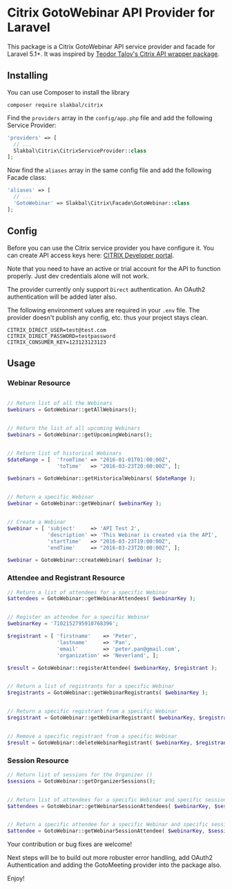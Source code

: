 # Citrix GotoWebinar API Provider for Laravel

This package is a Citrix GotoWebinar API service provider and facade for Laravel 5.1+. It was inspired by [Teodor Talov's Citrix API wrapper package](https://github.com/teodortalov/citrix).


## Installing

You can use Composer to install the library

```
composer require slakbal/citrix
```

Find the `providers` array in the `config/app.php` file and add the following Service Provider:

```php
'providers' => [
  // ...
  Slakbal\Citrix\CitrixServiceProvider::class
];
```

Now find the `aliases` array in the same config file and add the following Facade class:

```php
'aliases' => [
  // ...
  'GotoWebinar' => Slakbal\Citrix\Facade\GotoWebinar::class
];
```



## Config

Before you can use the Citrix service provider you have configure it. You can create API access keys here: [CITRIX Developer portal](https://developer.citrixonline.com/user/me/apps).

Note that you need to have an active or trial account for the API to function properly. Just dev credentials alone will not work.

The provider currently only support `Direct` authentication. An OAuth2 authentication will be added later also.

The following environment values are required in your `.env` file. The provider doesn't publish any config, etc. thus your project stays clean.

```
CITRIX_DIRECT_USER=test@test.com
CITRIX_DIRECT_PASSWORD=testpassword
CITRIX_CONSUMER_KEY=123123123123
```



## Usage

### Webinar Resource

```php

// Return list of all the Webinars
$webinars = GotoWebinar::getAllWebinars();


// Return the list of all upcoming Webinars
$webinars = GotoWebinar::getUpcomingWebinars();


// Return list of historical Webinars
$dateRange = [  'fromTime' => "2016-01-01T01:00:00Z",
                'toTime'   => "2016-03-23T20:00:00Z", ];

$webinars = GotoWebinar::getHistoricalWebinars( $dateRange );


// Return a specific Webinar
$webinar = GotoWebinar::getWebinar( $webinarKey );


// Create a Webinar
$webinar = [ 'subject'     => 'API Test 2',
             'description' => 'This Webinar is created via the API',
             'startTime'   => "2016-03-23T19:00:00Z",
             'endTime'     => "2016-03-23T20:00:00Z", ];

$webinar = GotoWebinar::createWebinar( $webinar );
```

### Attendee and Registrant Resource

```php
// Return a list of attendees for a specific Webinar
$attendees = GotoWebinar::getWebinarAttendees( $webinarKey );


// Register an attendee for a specific Webinar
$webinarKey = '7102152795910768396';

$registrant = [ 'firstname'    => 'Peter',
                'lastname'     => 'Pan',
                'email'        => 'peter.pan@gmail.com',
                'organization' => 'Neverland', ];

$result = GotoWebinar::registerAttendee( $webinarKey, $registrant );


// Return a list of registrants for a specific Webinar
$registrants = GotoWebinar::getWebinarRegistrants( $webinarKey );


// Return a specific registrant from a specific Webinar
$registrant = GotoWebinar::getWebinarRegistrant( $webinarKey, $registrantKey );


// Remove a specific registrant from a specific Webinar
$result = GotoWebinar::deleteWebinarRegistrant( $webinarKey, $registrantKey );
```

### Session Resource

```php
// Return list of sessions for the Organizer ()
$sessions = GotoWebinar::getOrganizerSessions();


// Return list of attendees for a specific Webinar and specific session
$attendees = GotoWebinar::getWebinarSessionAttendees( $webinarKey, $sessionKey );


// Return a specific attendee for a specific Webinar and specific session
$attendee = GotoWebinar::getWebinarSessionAttendee( $webinarKey, $sessionKey, $registrantKey );
```

Your contribution or bug fixes are welcome!

Next steps will be to build out more robuster error handling, add OAuth2 Authentication and adding the GotoMeeting provider into the package also.

Enjoy!
